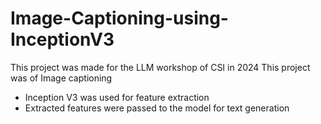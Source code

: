# Image-Captioning-using-InceptionV3
This project was made for the LLM workshop of CSI in 2024
This project was of Image captioning 
- Inception V3 was used for feature extraction
- Extracted features were passed to the model for text generation
